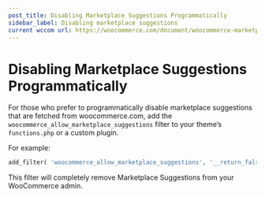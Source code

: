 ```yaml
---
post_title: Disabling Marketplace Suggestions Programmatically
sidebar_label: Disabling marketplace suggestions
current wccom url: https://woocommerce.com/document/woocommerce-marketplace-suggestions-settings/#section-6
---
```


# Disabling Marketplace Suggestions Programmatically


For those who prefer to programmatically disable marketplace suggestions that are fetched from woocommerce.com, add the `woocommerce_allow_marketplace_suggestions` filter to your theme’s `functions.php` or a custom plugin. 

For example: 

```php
add_filter( 'woocommerce_allow_marketplace_suggestions', '__return_false' );
```

This filter will completely remove Marketplace Suggestions from your WooCommerce admin.
